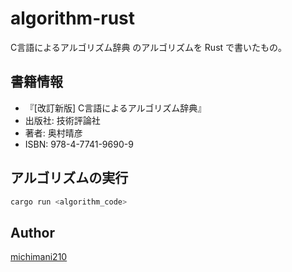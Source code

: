 algorithm-rust
===

C言語によるアルゴリズム辞典 のアルゴリズムを Rust で書いたもの。

## 書籍情報

- 『[改訂新版] C言語によるアルゴリズム辞典』
- 出版社: 技術評論社
- 著者: 奥村晴彦
- ISBN: 978-4-7741-9690-9

## アルゴリズムの実行

```bash
cargo run <algorithm_code>
```

## Author

[michimani210](https://twitter.com/michimani210)

